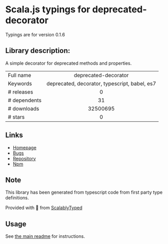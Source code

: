 
# Scala.js typings for deprecated-decorator

Typings are for version 0.1.6

## Library description:
A simple decorator for deprecated methods and properties.

|                    |                 |
| ------------------ | :-------------: |
| Full name          | deprecated-decorator |
| Keywords           | deprecated, decorator, typescript, babel, es7 |
| # releases         | 0 |
| # dependents       | 31 |
| # downloads        | 32500695 |
| # stars            | 0 |

## Links
- [Homepage](https://github.com/vilic/deprecated-decorator#readme)
- [Bugs](https://github.com/vilic/deprecated-decorator/issues)
- [Repository](https://github.com/vilic/deprecated-decorator)
- [Npm](https://www.npmjs.com/package/deprecated-decorator)
    


## Note
This library has been generated from typescript code from first party type definitions.

Provided with :purple_heart: from [ScalablyTyped](https://github.com/oyvindberg/ScalablyTyped)

## Usage
See [the main readme](../../readme.md) for instructions.


